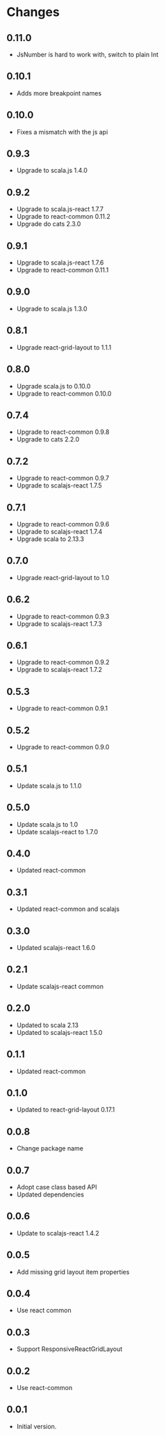 # Changes

## 0.11.0

* JsNumber is hard to work with, switch to plain Int

## 0.10.1

* Adds more breakpoint names

## 0.10.0

* Fixes a mismatch with the js api

## 0.9.3

* Upgrade to scala.js 1.4.0

## 0.9.2

* Upgrade to scala.js-react 1.7.7
* Upgrade to react-common 0.11.2
* Upgrade do cats 2.3.0

## 0.9.1

* Upgrade to scala.js-react 1.7.6
* Upgrade to react-common 0.11.1

## 0.9.0

* Upgrade to scala.js 1.3.0

## 0.8.1

* Upgrade react-grid-layout to 1.1.1

## 0.8.0

* Upgrade scala.js to 0.10.0
* Upgrade to react-common 0.10.0

## 0.7.4

* Upgrade to react-common 0.9.8
* Upgrade to cats 2.2.0

## 0.7.2

* Upgrade to react-common 0.9.7
* Upgrade to scalajs-react 1.7.5

## 0.7.1

* Upgrade to react-common 0.9.6
* Upgrade to scalajs-react 1.7.4
* Upgrade scala to 2.13.3

## 0.7.0

* Upgrade react-grid-layout to 1.0

## 0.6.2

* Upgrade to react-common 0.9.3
* Upgrade to scalajs-react 1.7.3

## 0.6.1

* Upgrade to react-common 0.9.2
* Upgrade to scalajs-react 1.7.2

## 0.5.3

* Upgrade to react-common 0.9.1

## 0.5.2

* Upgrade to react-common 0.9.0

## 0.5.1

* Update scala.js to 1.1.0

## 0.5.0

* Update scala.js to 1.0
* Update scalajs-react to 1.7.0

## 0.4.0

* Updated react-common

## 0.3.1

* Updated react-common and scalajs

## 0.3.0

* Updated scalajs-react 1.6.0

## 0.2.1

* Update scalajs-react common

## 0.2.0

* Updated to scala 2.13
* Updated to scalajs-react 1.5.0

## 0.1.1

* Updated react-common

## 0.1.0

* Updated to react-grid-layout 0.17.1

## 0.0.8

* Change package name

## 0.0.7

* Adopt case class based API
* Updated dependencies

## 0.0.6

* Update to scalajs-react 1.4.2

## 0.0.5

* Add missing grid layout item properties

## 0.0.4

* Use react common

## 0.0.3

* Support ResponsiveReactGridLayout

## 0.0.2

* Use react-common

## 0.0.1

* Initial version.
